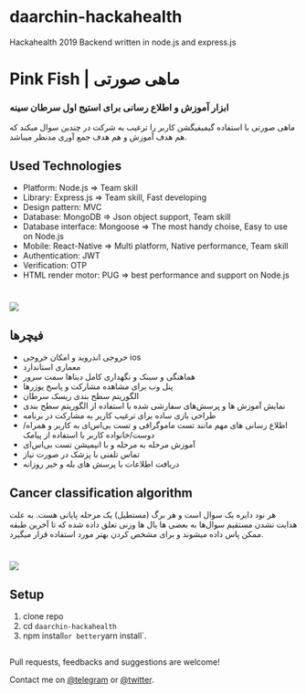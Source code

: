 # daarchin-hackahealth
Hackahealth 2019 Backend written in node.js and express.js



# Pink Fish | ماهی صورتی
### ابزار آموزش و اطلاع رسانی برای استیج اول سرطان سینه

ماهی صورتی با استفاده گیمیفیگشن کاربر را ترغیب به شرکت در چندین سوال میکند که هم هدف آموزش و هم هدف جمع آوری مدنظر میباشد.

## Used Technologies

* Platform: Node.js => Team skill
* Library: Express.js => Team skill, Fast developing
* Design pattern: MVC
* Database: MongoDB => Json object support, Team skill
* Database interface: Mongoose => The most handy choise,  Easy to use on Node.js
* Mobile: React-Native => Multi platform, Native performance, Team skill
* Authentication: JWT
* Verification: OTP
* HTML render motor: PUG => best performance and support on Node.js

# <a href=''><img src='https://8pic.ir/uploads/Screenshot-from-2019-04-29-07-38-12.png'></a>

## فیچرها

* خروجی اندروید و امکان خروجی ios
* معماری استاندارد
* هماهنگی و سینک و نگهداری کامل دیتاها سمت سرور
* پنل وب برای مشاهده مشارکت و پاسخ یوزرها
* الگوریتم سطح بندی ریسک سرطان
* نمایش آموزش ها و پرسش‌های سفارشی شده با استفاده از الگوریتم سطح بندی
* طراحی بازی ساده برای ترغیب کاربر به مشارکت در برنامه
* اظلاع رسانی های مهم مانند تست ماموگرافی و تست بی‌اس‌ای به کاربر و همراه/دوست/خانواده کاربر با استفاده از پیامک
* آموزش مرحله به مرحله و با انیمیشن تست بی‌اس‌ای
* تماس تلفنی با پزشک در صورت نیاز
* دریافت اطلاعات با پرسش های بله و خیر روزانه

## Cancer classification algorithm
هر نود دایره یک سوال است و هر برگ (مستطیل) یک مرحله پایانی هست. به علت هدایت نشدن مستقیم سوال‌ها به بعضی ها یال ها وزنی تعلق داده شده که تا آخرین طبقه ممکن پاس داده میشوند و برای مشخص کردن بهتر مورد استفاده قرار میگیرد.
# <a href=''><img src='https://8pic.ir/uploads/desk.png'></a>
##

## Setup
1. clone repo
2. cd `daarchin-hackahealth`
3. npm install` or better `yarn install`.
##
Pull requests, feedbacks and suggestions are welcome!

Contact me on [@telegram](https://t.me/imohammadreza) or [@twitter](https://twitter.com/iMohammadReza_).
